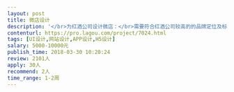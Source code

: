 ```yaml
---                
layout: post       
title: 微店设计           
description: '</br>为红酒公司设计微店：</br>需要符合红酒公司较高的的品牌定位及标准</br>产品页面设计</br>其他详细内容需要继续沟通</br>'     
contenturl: https://pro.lagou.com/project/7024.html      
tags: [UI设计,网站设计,APP设计,H5设计]            
salary: 5000-10000元          
publish_time: 2018-03-30 10:20:24         
review: 2101人                   
apply: 30人                   
recommend: 2人                   
time_range: 1-2周              
---                 
```

